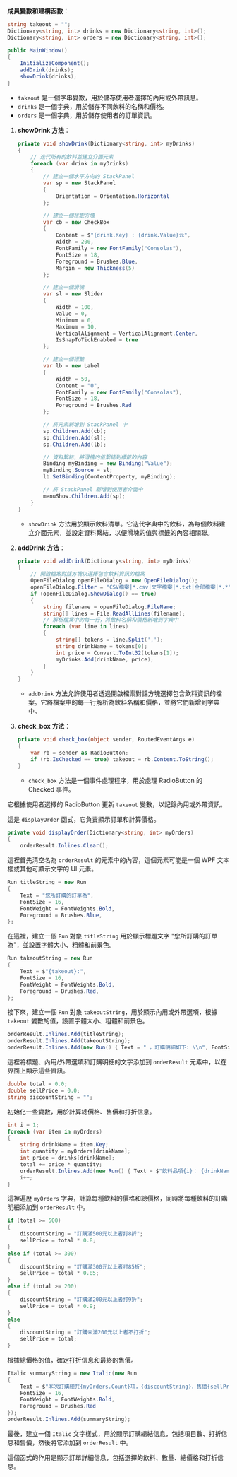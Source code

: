 **成員變數和建構函數**：

```csharp
string takeout = "";
Dictionary<string, int> drinks = new Dictionary<string, int>();
Dictionary<string, int> orders = new Dictionary<string, int>();

public MainWindow()
{
    InitializeComponent();
    addDrink(drinks);
    showDrink(drinks);
}

```

- `takeout` 是一個字串變數，用於儲存使用者選擇的內用或外帶訊息。
- `drinks` 是一個字典，用於儲存不同飲料的名稱和價格。
- `orders` 是一個字典，用於儲存使用者的訂單資訊。
1. **showDrink 方法**：
    
    ```csharp
    private void showDrink(Dictionary<string, int> myDrinks)
    {
        // 迭代所有的飲料並建立介面元素
        foreach (var drink in myDrinks)
        {
            // 建立一個水平方向的 StackPanel
            var sp = new StackPanel
            {
                Orientation = Orientation.Horizontal
            };
    
            // 建立一個核取方塊
            var cb = new CheckBox
            {
                Content = $"{drink.Key} : {drink.Value}元",
                Width = 200,
                FontFamily = new FontFamily("Consolas"),
                FontSize = 18,
                Foreground = Brushes.Blue,
                Margin = new Thickness(5)
            };
    
            // 建立一個滑塊
            var sl = new Slider
            {
                Width = 100,
                Value = 0,
                Minimum = 0,
                Maximum = 10,
                VerticalAlignment = VerticalAlignment.Center,
                IsSnapToTickEnabled = true
            };
    
            // 建立一個標籤
            var lb = new Label
            {
                Width = 50,
                Content = "0",
                FontFamily = new FontFamily("Consolas"),
                FontSize = 18,
                Foreground = Brushes.Red
            };
    
            // 將元素新增到 StackPanel 中
            sp.Children.Add(cb);
            sp.Children.Add(sl);
            sp.Children.Add(lb);
    
            // 資料繫結，將滑塊的值繫結到標籤的內容
            Binding myBinding = new Binding("Value");
            myBinding.Source = sl;
            lb.SetBinding(ContentProperty, myBinding);
    
            // 將 StackPanel 新增到使用者介面中
            menuShow.Children.Add(sp);
        }
    }
    
    ```
    
    - `showDrink` 方法用於顯示飲料清單。它迭代字典中的飲料，為每個飲料建立介面元素，並設定資料繫結，以便滑塊的值與標籤的內容相關聯。
2. **addDrink 方法**：
    
    ```csharp
    private void addDrink(Dictionary<string, int> myDrinks)
    {
        // 開啟檔案對話方塊以選擇包含飲料資訊的檔案
        OpenFileDialog openFileDialog = new OpenFileDialog();
        openFileDialog.Filter = "CSV檔案|*.csv|文字檔案|*.txt|全部檔案|*.*";
        if (openFileDialog.ShowDialog() == true)
        {
            string filename = openFileDialog.FileName;
            string[] lines = File.ReadAllLines(filename);
            // 解析檔案中的每一行，將飲料名稱和價格新增到字典中
            foreach (var line in lines)
            {
                string[] tokens = line.Split(',');
                string drinkName = tokens[0];
                int price = Convert.ToInt32(tokens[1]);
                myDrinks.Add(drinkName, price);
            }
        }
    }
    
    ```
    
    - `addDrink` 方法允許使用者透過開啟檔案對話方塊選擇包含飲料資訊的檔案。它將檔案中的每一行解析為飲料名稱和價格，並將它們新增到字典中。
3. **check_box 方法**：
    
    ```csharp
    private void check_box(object sender, RoutedEventArgs e)
    {
        var rb = sender as RadioButton;
        if (rb.IsChecked == true) takeout = rb.Content.ToString();
    }
    
    ```
    
    - `check_box` 方法是一個事件處理程序，用於處理 RadioButton 的 Checked 事件。

它根據使用者選擇的 RadioButton 更新 `takeout` 變數，以記錄內用或外帶資訊。

這是 `displayOrder` 函式，它負責顯示訂單和計算價格。

```csharp
private void displayOrder(Dictionary<string, int> myOrders)
{
    orderResult.Inlines.Clear();

```

這裡首先清空名為 `orderResult` 的元素中的內容，這個元素可能是一個 WPF 文本框或其他可顯示文字的 UI 元素。

```csharp
Run titleString = new Run
{
    Text = "您所訂購的訂單為",
    FontSize = 16,
    FontWeight = FontWeights.Bold,
    Foreground = Brushes.Blue,
};

```

在這裡，建立一個 `Run` 對象 `titleString` 用於顯示標題文字 "您所訂購的訂單為"，並設置字體大小、粗體和前景色。

```csharp
Run takeoutString = new Run
{
    Text = $"{takeout}:",
    FontSize = 16,
    FontWeight = FontWeights.Bold,
    Foreground = Brushes.Red,
};

```

接下來，建立一個 `Run` 對象 `takeoutString`，用於顯示內用或外帶選項，根據 `takeout` 變數的值，設置字體大小、粗體和前景色。

```csharp
orderResult.Inlines.Add(titleString);
orderResult.Inlines.Add(takeoutString);
orderResult.Inlines.Add(new Run() { Text = " ，訂購明細如下: \\n", FontSize = 16 });

```

這裡將標題、內用/外帶選項和訂購明細的文字添加到 `orderResult` 元素中，以在界面上顯示這些資訊。

```csharp
double total = 0.0;
double sellPrice = 0.0;
string discountString = "";

```

初始化一些變數，用於計算總價格、售價和打折信息。

```csharp
int i = 1;
foreach (var item in myOrders)
{
    string drinkName = item.Key;
    int quantity = myOrders[drinkName];
    int price = drinks[drinkName];
    total += price * quantity;
    orderResult.Inlines.Add(new Run() { Text = $"飲料品項{i}： {drinkName} X {quantity}杯，每杯{price}元，總共{price * quantity}元\\n" });
    i++;
}

```

這裡遍歷 `myOrders` 字典，計算每種飲料的價格和總價格，同時將每種飲料的訂購明細添加到 `orderResult` 中。

```csharp
if (total >= 500)
{
    discountString = "訂購滿500元以上者打8折";
    sellPrice = total * 0.8;
}
else if (total >= 300)
{
    discountString = "訂購滿300元以上者打85折";
    sellPrice = total * 0.85;
}
else if (total >= 200)
{
    discountString = "訂購滿200元以上者打9折";
    sellPrice = total * 0.9;
}
else
{
    discountString = "訂購未滿200元以上者不打折";
    sellPrice = total;
}

```

根據總價格的值，確定打折信息和最終的售價。

```csharp
Italic summaryString = new Italic(new Run
{
    Text = $"本次訂購總共{myOrders.Count}項，{discountString}，售價{sellPrice}元",
    FontSize = 16,
    FontWeight = FontWeights.Bold,
    Foreground = Brushes.Red
});
orderResult.Inlines.Add(summaryString);

```

最後，建立一個 `Italic` 文字樣式，用於顯示訂購總結信息，包括項目數、打折信息和售價，然後將它添加到 `orderResult` 中。

這個函式的作用是顯示訂單詳細信息，包括選擇的飲料、數量、總價格和打折信息。
